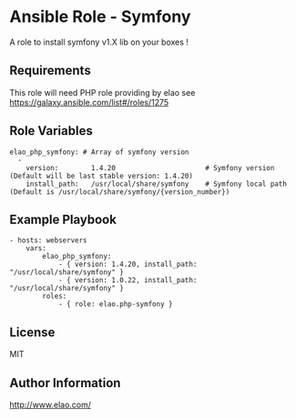 Ansible Role - Symfony
=======================

A role to install symfony v1.X lib on your boxes !


Requirements
------------

This role will need PHP role providing by elao see https://galaxy.ansible.com/list#/roles/1275


Role Variables
--------------

    elao_php_symfony: # Array of symfony version
      -
        version:        1.4.20                      # Symfony version (Default will be last stable version: 1.4.20)
        install_path:   /usr/local/share/symfony    # Symfony local path (Default is /usr/local/share/symfony/{version_number})

Example Playbook
----------------

    - hosts: webservers
        vars:
            elao_php_symfony:
                - { version: 1.4.20, install_path: "/usr/local/share/symfony" }
                - { version: 1.0.22, install_path: "/usr/local/share/symfony" }
            roles:
                - { role: elao.php-symfony }


License
-------

MIT


Author Information
------------------

http://www.elao.com/

